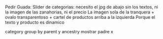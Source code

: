 Pedir Guada:
  Slider de categorias: necesito el jpg de abajo sin los textos, ni la imagen de las zanahorias, ni el precio
La imagen sola de la tranquera + ovalo transparentoso + cartel de productos arriba a la izquierda
Porque el texto y producto es dinamico

category group by parent
 y ancestry mostrar padre
 x

 
